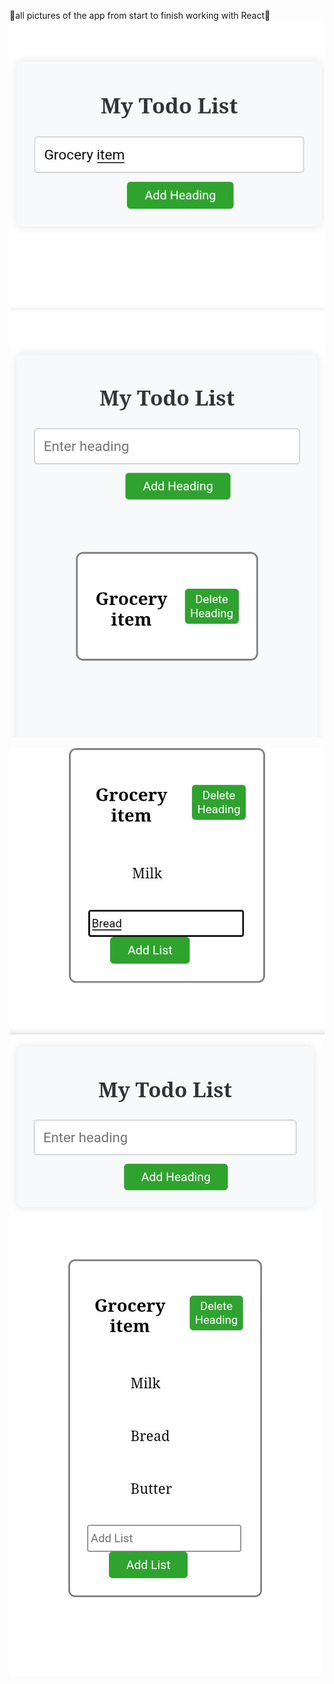 🍑all pictures of the app from start to finish working with React🍑
![image alt](https://github.com/Charmaine-byte/To-do-list/blob/99de6243892fb7c04d0cb79fde8d90648b7962a7/Screenshot_20250717-161925.jpg)
![image alt](https://github.com/Charmaine-byte/To-do-list/blob/05016754fccbf92c2399c527703f2a3d3b5ff5f5/Screenshot_20250717-160905.jpg)

![image alt](https://github.com/Charmaine-byte/To-do-list/blob/de4c8cf7b8067c2e38dbfedb97943fcd41e4ce4f/Screenshot_20250717-161959.jpg)
![image alt](https://github.com/Charmaine-byte/To-do-list/blob/7b026c1dc488752c19c0496b3ca7cfa6b3be4f79/Screenshot_20250717-162016.jpg)
